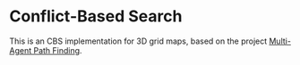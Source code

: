 # Conflict-Based Search
This is an CBS implementation for 3D grid maps, based on the project [Multi-Agent Path Finding](https://github.com/GavinPHR/Multi-Agent-Path-Finding).
